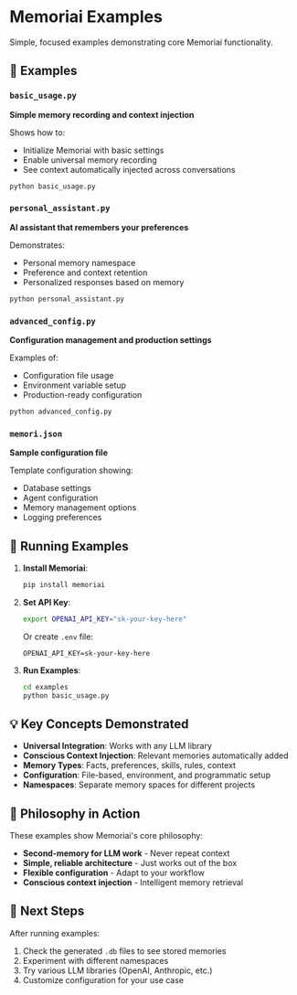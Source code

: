 # Memoriai Examples

Simple, focused examples demonstrating core Memoriai functionality.

## 📁 Examples

### `basic_usage.py`
**Simple memory recording and context injection**

Shows how to:
- Initialize Memoriai with basic settings
- Enable universal memory recording  
- See context automatically injected across conversations

```bash
python basic_usage.py
```

### `personal_assistant.py`  
**AI assistant that remembers your preferences**

Demonstrates:
- Personal memory namespace
- Preference and context retention
- Personalized responses based on memory

```bash
python personal_assistant.py
```

### `advanced_config.py`
**Configuration management and production settings**

Examples of:
- Configuration file usage
- Environment variable setup
- Production-ready configuration

```bash
python advanced_config.py
```

### `memori.json`
**Sample configuration file**

Template configuration showing:
- Database settings
- Agent configuration  
- Memory management options
- Logging preferences

## 🚀 Running Examples

1. **Install Memoriai**:
   ```bash
   pip install memoriai
   ```

2. **Set API Key**:
   ```bash
   export OPENAI_API_KEY="sk-your-key-here"
   ```
   Or create `.env` file:
   ```
   OPENAI_API_KEY=sk-your-key-here
   ```

3. **Run Examples**:
   ```bash
   cd examples
   python basic_usage.py
   ```

## 💡 Key Concepts Demonstrated

- **Universal Integration**: Works with any LLM library
- **Conscious Context Injection**: Relevant memories automatically added
- **Memory Types**: Facts, preferences, skills, rules, context
- **Configuration**: File-based, environment, and programmatic setup
- **Namespaces**: Separate memory spaces for different projects

## 🎯 Philosophy in Action

These examples show Memoriai's core philosophy:
- **Second-memory for LLM work** - Never repeat context
- **Simple, reliable architecture** - Just works out of the box  
- **Flexible configuration** - Adapt to your workflow
- **Conscious context injection** - Intelligent memory retrieval

## 🔄 Next Steps

After running examples:
1. Check the generated `.db` files to see stored memories
2. Experiment with different namespaces
3. Try various LLM libraries (OpenAI, Anthropic, etc.)
4. Customize configuration for your use case